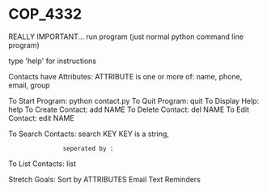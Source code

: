 # COP_4332

REALLY IMPORTANT...
run program (just normal python command line program)

type 'help' for instructions

   Contacts have Attributes: ATTRIBUTE is one or more of: name, phone, email, group

   To Start Program:       python contact.py
   To Quit Program:        quit
   To Display Help:        help
   To Create Contact:      add NAME
   To Delete Contact:      del NAME
   To Edit Contact:        edit NAME

   To Search Contacts:     search KEY
           KEY is a string,
           
                   seperated by :
   To List Contacts:       list 

   Stretch Goals:
   Sort by ATTRIBUTES
   Email
   Text
   Reminders
